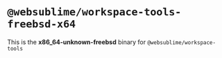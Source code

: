 # `@websublime/workspace-tools-freebsd-x64`

This is the **x86_64-unknown-freebsd** binary for `@websublime/workspace-tools`
